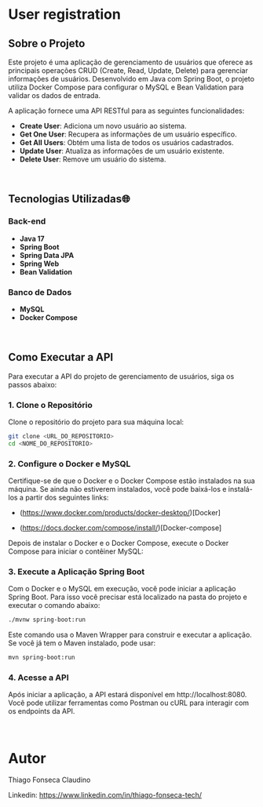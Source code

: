# User registration

## Sobre o Projeto

Este projeto é uma aplicação de gerenciamento de usuários que oferece as principais operações CRUD (Create, Read, Update, Delete) para gerenciar informações de usuários. Desenvolvido em Java com Spring Boot, o projeto utiliza Docker Compose para configurar o MySQL e Bean Validation para validar os dados de entrada.

A aplicação fornece uma API RESTful para as seguintes funcionalidades:

- **Create User**: Adiciona um novo usuário ao sistema.
- **Get One User**: Recupera as informações de um usuário específico.
- **Get All Users**: Obtém uma lista de todos os usuários cadastrados.
- **Update User**: Atualiza as informações de um usuário existente.
- **Delete User**: Remove um usuário do sistema.

<br>

## Tecnologias Utilizadas🌐

### Back-end

- **Java 17**
- **Spring Boot**
- **Spring Data JPA**
- **Spring Web**
- **Bean Validation**

### Banco de Dados

- **MySQL**
- **Docker Compose**

<br>

## Como Executar a API

Para executar a API do projeto de gerenciamento de usuários, siga os passos abaixo:

### 1. Clone o Repositório

Clone o repositório do projeto para sua máquina local:

```bash
git clone <URL_DO_REPOSITORIO>
cd <NOME_DO_REPOSITORIO>
```

### 2. Configure o Docker e MySQL

Certifique-se de que o Docker e o Docker Compose estão instalados na sua máquina. Se ainda não estiverem instalados, você pode baixá-los e instalá-los a partir dos seguintes links:

- (https://www.docker.com/products/docker-desktop/)[Docker]

- (https://docs.docker.com/compose/install/)[Docker-compose]

Depois de instalar o Docker e o Docker Compose, execute o Docker Compose para iniciar o contêiner MySQL:

### 3. Execute a Aplicação Spring Boot

Com o Docker e o MySQL em execução, você pode iniciar a aplicação Spring Boot. Para isso você precisar está localizado na pasta do projeto e executar o comando abaixo:

```bash
./mvnw spring-boot:run
```

Este comando usa o Maven Wrapper para construir e executar a aplicação. Se você já tem o Maven instalado, pode usar:

```bash
mvn spring-boot:run
```

### 4. Acesse a API

   Após iniciar a aplicação, a API estará disponível em http://localhost:8080. Você pode utilizar ferramentas como Postman ou cURL para interagir com os endpoints da API.

<br>

# Autor

Thiago Fonseca Claudino

Linkedin: https://www.linkedin.com/in/thiago-fonseca-tech/
